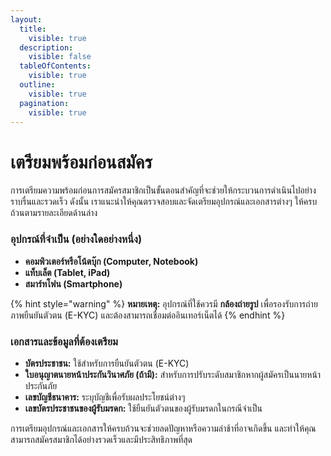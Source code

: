 ```yaml
---
layout:
  title:
    visible: true
  description:
    visible: false
  tableOfContents:
    visible: true
  outline:
    visible: true
  pagination:
    visible: true
---
```


# เตรียมพร้อมก่อนสมัคร

การเตรียมความพร้อมก่อนการสมัครสมาชิกเป็นขั้นตอนสำคัญที่จะช่วยให้กระบวนการดำเนินไปอย่างราบรื่นและรวดเร็ว ดังนั้น เราแนะนำให้คุณตรวจสอบและจัดเตรียมอุปกรณ์และเอกสารต่างๆ ให้ครบถ้วนตามรายละเอียดด้านล่าง

### อุปกรณ์ที่จำเป็น (อย่างใดอย่างหนึ่ง) <a href="#required-devices" id="required-devices"></a>

* **คอมพิวเตอร์หรือโน้ตบุ๊ก (Computer, Notebook)**
* **แท็บเล็ต (Tablet, iPad)**
* **สมาร์ทโฟน (Smartphone)**

{% hint style="warning" %}
**หมายเหตุ:** อุปกรณ์ที่ใช้ควรมี **กล้องถ่ายรูป** เพื่อรองรับการถ่ายภาพยืนยันตัวตน (E-KYC) และต้องสามารถเชื่อมต่ออินเทอร์เน็ตได้
{% endhint %}

### เอกสารและข้อมูลที่ต้องเตรียม <a href="#required-documents" id="required-documents"></a>

* **บัตรประชาชน:** ใช้สำหรับการยืนยันตัวตน (E-KYC)
* **ใบอนุญาตนายหน้าประกันวินาศภัย (ถ้ามี):** สำหรับการปรับระดับสมาชิกหากผู้สมัครเป็นนายหน้าประกันภัย
* **เลขบัญชีธนาคาร:** ระบุบัญชีเพื่อรับผลประโยชน์ต่างๆ
* **เลขบัตรประชาชนของผู้รับมรดก:** ใช้ยืนยันตัวตนของผู้รับมรดกในกรณีจำเป็น

การเตรียมอุปกรณ์และเอกสารให้ครบถ้วนจะช่วยลดปัญหาหรือความล่าช้าที่อาจเกิดขึ้น และทำให้คุณสามารถสมัครสมาชิกได้อย่างรวดเร็วและมีประสิทธิภาพที่สุด
